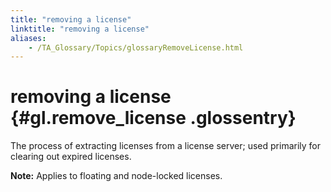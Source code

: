 ```yaml
--- 
title: "removing a license"
linktitle: "removing a license"
aliases: 
    - /TA_Glossary/Topics/glossaryRemoveLicense.html
---
```

# removing a license {#gl.remove_license .glossentry}

The process of extracting licenses from a license server; used primarily for clearing out expired licenses.

**Note:** Applies to floating and node-locked licenses.

